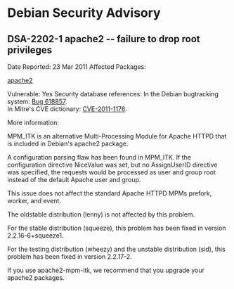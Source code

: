 
Debian Security Advisory
========================


DSA-2202-1 apache2 -- failure to drop root privileges
-----------------------------------------------------



Date Reported:
23 Mar 2011
Affected Packages:

[apache2](https://packages.debian.org/src:apache2)

Vulnerable:
Yes
Security database references:
In the Debian bugtracking system: [Bug 618857](https://bugs.debian.org/cgi-bin/bugreport.cgi?bug=618857).  
In Mitre's CVE dictionary: [CVE-2011-1176](https://security-tracker.debian.org/tracker/CVE-2011-1176).  

More information:

MPM\_ITK is an alternative Multi-Processing Module for Apache HTTPD that
is included in Debian's apache2 package.


A configuration parsing flaw has been found in MPM\_ITK. If the
configuration directive NiceValue was set, but no AssignUserID directive
was specified, the requests would be processed as user and group root
instead of the default Apache user and group.


This issue does not affect the standard Apache HTTPD MPMs prefork,
worker, and event.


The oldstable distribution (lenny) is not affected by this problem.


For the stable distribution (squeeze), this problem has been fixed in
version 2.2.16-6+squeeze1.


For the testing distribution (wheezy) and the unstable distribution
(sid), this problem has been fixed in version 2.2.17-2.


If you use apache2-mpm-itk, we recommend that you upgrade your apache2
packages.





